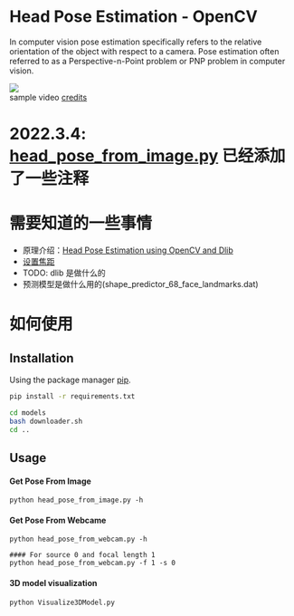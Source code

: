 # Head Pose Estimation - OpenCV
In computer vision pose estimation specifically refers to the relative orientation of the object with respect to a camera. Pose estimation often referred to as a Perspective-n-Point problem or PNP problem in computer vision.

![](sample.gif)<br>
sample video [credits](https://www.pexels.com/video/close-up-of-a-woman-showing-different-facial-expressions-3063839/)

# 2022.3.4: [head_pose_from_image.py](https://github.com/leaper-one/HeadPoseEstimation/blob/master/head_pose_from_image.py) 已经添加了一些注释
# 需要知道的一些事情
- 原理介绍：[Head Pose Estimation using OpenCV and Dlib](https://learnopencv.com/head-pose-estimation-using-opencv-and-dlib/)  
- [设置焦距](https://docs.opencv.org/3.4/d4/d94/tutorial_camera_calibration.html)  
- TODO: dlib 是做什么的  
- 预测模型是做什么用的(shape_predictor_68_face_landmarks.dat)  

# 如何使用  
## Installation

Using the package manager [pip](https://pip.pypa.io/en/stable/).

```bash
pip install -r requirements.txt
```
```bash
cd models
bash downloader.sh
cd ..
```
## Usage
#### Get Pose From Image
```
python head_pose_from_image.py -h
```
#### Get Pose From Webcame
```
python head_pose_from_webcam.py -h

#### For source 0 and focal length 1
python head_pose_from_webcam.py -f 1 -s 0
```
#### 3D model visualization
```
python Visualize3DModel.py
```
